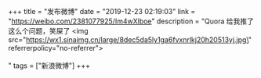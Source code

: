 +++
title = "发布微博"
date = "2019-12-23 02:19:03"
link = "https://weibo.com/2381077925/Im4wXlboe"
description = "Quora 给我推了这么个问题，笑屎了 <img src=\"https://wx1.sinaimg.cn/large/8dec5da5ly1ga6fvxnrlkj20h20513yj.jpg\" referrerpolicy=\"no-referrer\"><br><br>"
tags = ["新浪微博"]
+++
